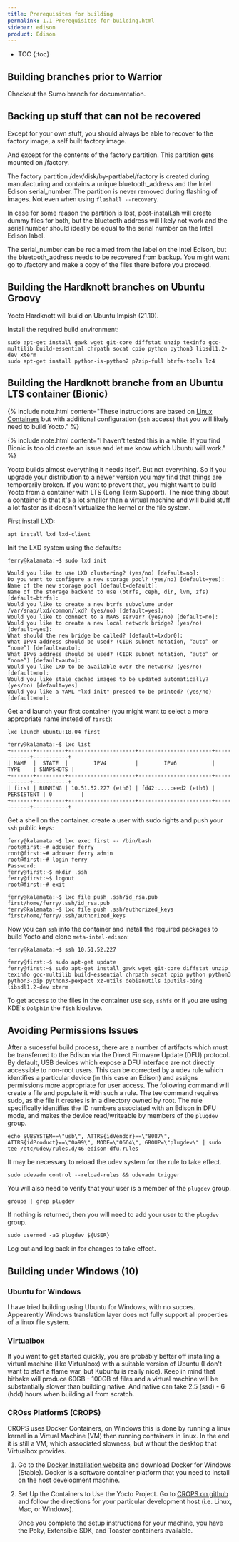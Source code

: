 ```yaml
---
title: Prerequisites for building
permalink: 1.1-Prerequisites-for-building.html
sidebar: edison
product: Edison
---
```

* TOC
{:toc}
## Building branches prior to Warrior
Checkout the Sumo branch for documentation.

## Backing up stuff that can not be recovered

Except for your own stuff, you should always be able to recover to the factory image, a self built factory image.

And except for the contents of the factory partition. This partition gets mounted on /factory.

The factory partition /dev/disk/by-partlabel/factory is created during manufacturing and contains a unique bluetooth_address and the Intel Edison serial_number. The partition is never removed during
flashing of images. Not even when using `flashall --recovery`.

In case for some reason the partition is lost, post-install.sh will create dummy files for both, but the bluetooth address will likely not work and the serial number should ideally be equal to the serial number on the Intel Edison label. 

The serial_number can be reclaimed from the label on the Intel Edison, but the bluetooth_address needs to be recovered from backup. You might want go to /factory and make a copy of the files there before you proceed.

## Building the Hardknott branches on Ubuntu Groovy

Yocto Hardknott will build on Ubuntu Impish (21.10).

Install the required build environment:

    sudo apt-get install gawk wget git-core diffstat unzip texinfo gcc-multilib build-essential chrpath socat cpio python python3 libsdl1.2-dev xterm
    sudo apt-get install python-is-python2 p7zip-full btrfs-tools lz4

## Building the Hardknott branche from an Ubuntu LTS container (Bionic)
{% include note.html content="These instructions are based on [Linux Containers](https://linuxcontainers.org/lxd/getting-started-cli/) but with additional configuration (`ssh` access) that you will likely need to build Yocto." %}

{% include note.html content="I haven't tested this in a while. If you find Bionic is too old create an issue and let me know which Ubuntu will work." %}

Yocto builds almost everything it needs itself. But not everything. So if you upgrade your distribution to a newer version you may find that things are temporarily broken. If you want to prevent that, you might want to build Yocto from a container with LTS (Long Term Support). The nice thing about a container is that it's a lot smaller than a virtual machine and will build stuff a lot faster as it doesn't virtualize the kernel or the file system.

First install LXD:
```
apt install lxd lxd-client
```
Init the LXD system using the defaults:
```
ferry@kalamata:~$ sudo lxd init

Would you like to use LXD clustering? (yes/no) [default=no]: 
Do you want to configure a new storage pool? (yes/no) [default=yes]: 
Name of the new storage pool [default=default]: 
Name of the storage backend to use (btrfs, ceph, dir, lvm, zfs) [default=btrfs]: 
Would you like to create a new btrfs subvolume under /var/snap/lxd/common/lxd? (yes/no) [default=yes]: 
Would you like to connect to a MAAS server? (yes/no) [default=no]: 
Would you like to create a new local network bridge? (yes/no) [default=yes]: 
What should the new bridge be called? [default=lxdbr0]: 
What IPv4 address should be used? (CIDR subnet notation, “auto” or “none”) [default=auto]: 
What IPv6 address should be used? (CIDR subnet notation, “auto” or “none”) [default=auto]: 
Would you like LXD to be available over the network? (yes/no) [default=no]: 
Would you like stale cached images to be updated automatically? (yes/no) [default=yes] 
Would you like a YAML "lxd init" preseed to be printed? (yes/no) [default=no]: 
```
Get and launch your first container (you might want to select a more appropriate name instead of `first`):
```
lxc launch ubuntu:18.04 first

ferry@kalamata:~$ lxc list
+-------+---------+---------------------+-----------------------+------------+-----------+
| NAME  |  STATE  |        IPV4         |        IPV6           |    TYPE    | SNAPSHOTS |
+-------+---------+---------------------+-----------------------+------------+-----------+
| first | RUNNING | 10.51.52.227 (eth0) | fd42:....:eed2 (eth0) | PERSISTENT | 0         |
+-------+---------+---------------------+-----------------------+------------+-----------+
```
Get a shell on the container. create a user with sudo rights and push your `ssh` public keys:
```
ferry@kalamata:~$ lxc exec first -- /bin/bash
root@first:~# adduser ferry
root@first:~# adduser ferry admin
root@first:~# login ferry
Password: 
ferry@first:~$ mkdir .ssh
ferry@first:~$ logout
root@first:~# exit

ferry@kalamata:~$ lxc file push .ssh/id_rsa.pub first/home/ferry/.ssh/id_rsa.pub
ferry@kalamata:~$ lxc file push .ssh/authorized_keys first/home/ferry/.ssh/authorized_keys
```
Now you can `ssh` into the container and install the required packages to build Yocto and clone `meta-intel-edison`:
```
ferry@kalamata:~$ ssh 10.51.52.227

ferry@first:~$ sudo apt-get update
ferry@first:~$ sudo apt-get install gawk wget git-core diffstat unzip texinfo gcc-multilib build-essential chrpath socat cpio python python3 python3-pip python3-pexpect xz-utils debianutils iputils-ping libsdl1.2-dev xterm
```
To get access to the files in the container use `scp`, `sshfs` or if you are using KDE's `Dolphin` the `fish` kioslave.

## Avoiding Permissions Issues
After a sucessful build process, there are a number of artifacts which must be transferred to the Edison via the Direct Firmware Update (DFU) protocol. By default, USB devices which expose a DFU interface are not directly accessible to non-root users. This can be corrected by a udev rule which identifies a particular device (in this case an Edison) and assigns permissions more appropriate for user access. 
The following command will create a file and populate it with such a rule. The tee command requires sudo, as the file it creates is in a directory owned by root. The rule specifically identifies the ID numbers associated with an Edison in DFU mode, and makes the device read/writeable by members of the `plugdev` group. 
```
echo SUBSYSTEM==\"usb\", ATTRS{idVendor}==\"8087\", ATTRS{idProduct}==\"0a99\", MODE=\"0664\", GROUP=\"plugdev\" | sudo tee /etc/udev/rules.d/46-edison-dfu.rules
```
It may be necessary to reload the udev system for the rule to take effect.
```
sudo udevadm control --reload-rules && udevadm trigger
```
You will also need to verify that your user is a member of the `plugdev` group.
```
groups | grep plugdev
```
If nothing is returned, then you will need to add your user to the `plugdev` group.
```
sudo usermod -aG plugdev ${USER}
```
Log out and log back in for changes to take effect.

## Building under Windows (10)

### Ubuntu for Windows

I have tried building using Ubuntu for Windows, with no succes. Appearently Windows translation layer does not fully support all properties of a linux file system.

### Virtualbox

If you want to get started quickly, you are probably better off installing a virtual machine (like Virtualbox) with a suitable version of Ubuntu (I don't want to start a flame war, but Kubuntu is really nice). Keep in mind that bitbake will produce 60GB - 100GB of files and a virtual machine will be substantially slower than building native. And native can take 2.5 (ssd) - 6 (hdd) hours when building all from scratch.

### CROss PlatformS (CROPS)

CROPS uses Docker Containers, on Windows this is done by running a linux kernel in a Virtual Machine (VM) then running containers in linux. In the end it is still a VM, which associated slowness, but without the desktop that Virtualbox provides.

 1. Go to the [Docker Installation website](https://docs.docker.com/docker-for-windows/install/) and download Docker for Windows (Stable). Docker is a software container platform that you need to install on the host development machine. 

 2. Set Up the Containers to Use the Yocto Project. Go to [CROPS on github](https://github.com/crops/docker-win-mac-docs/wiki) and follow the directions for your particular development host (i.e. Linux, Mac, or Windows).

    Once you complete the setup instructions for your machine, you have the Poky, Extensible SDK, and Toaster containers available.
